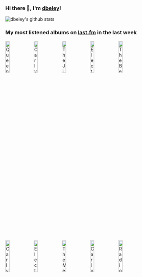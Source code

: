 ### Hi there 👋, I'm [dbeley](https://dbeley.ovh/en)!

![dbeley's github stats](https://github-readme-stats.vercel.app/api?username=dbeley)

### My most listened albums on [last.fm](https://www.last.fm/user/d_beley) in the last week

[<img src='https://lastfm.freetls.fastly.net/i/u/300x300/1319ef46e1da47f5c7dd7afdfb11aa53.jpg' width='16%' height='16%' alt='Queens of the Stone Age - Songs for the Deaf'>](https://www.last.fm/music/queens%2bof%2bthe%2bstone%2bage/songs%2bfor%2bthe%2bdeaf)&nbsp;
[<img src='https://lastfm.freetls.fastly.net/i/u/300x300/4731ce2d9666029a625d7dec101a0b29.png' width='16%' height='16%' alt='Carly Rae Jepsen - E•MO•TION'>](https://www.last.fm/music/carly%2brae%2bjepsen/e%25e2%2580%25a2mo%25e2%2580%25a2tion)&nbsp;
[<img src='https://lastfm.freetls.fastly.net/i/u/300x300/e33a8c20946a44d2c45c3d134aa1ccb0.png' width='16%' height='16%' alt='The Jimi Hendrix Experience - Electric Ladyland'>](https://www.last.fm/music/the%2bjimi%2bhendrix%2bexperience/electric%2bladyland)&nbsp;
[<img src='https://lastfm.freetls.fastly.net/i/u/300x300/2386fdf494447122562c7d35b143720f.png' width='16%' height='16%' alt='Electric Light Orchestra - A New World Record'>](https://www.last.fm/music/electric%2blight%2borchestra/a%2bnew%2bworld%2brecord)&nbsp;
[<img src='https://lastfm.freetls.fastly.net/i/u/300x300/4f8a723d5e2848c7c820a1ac8768fce5.png' width='16%' height='16%' alt='The Beach Boys - Pet Sounds'>](https://www.last.fm/music/the%2bbeach%2bboys/pet%2bsounds)&nbsp;
<br>
[<img src='https://lastfm.freetls.fastly.net/i/u/300x300/4af31a783ede9676743e85db2efb2d4c.png' width='16%' height='16%' alt='Carly Rae Jepsen - Dedicated'>](https://www.last.fm/music/carly%2brae%2bjepsen/dedicated)&nbsp;
[<img src='https://lastfm.freetls.fastly.net/i/u/300x300/999f26234f9c4e0db4997363bdf60087.png' width='16%' height='16%' alt='Electric Light Orchestra - Out of the Blue'>](https://www.last.fm/music/electric%2blight%2borchestra/out%2bof%2bthe%2bblue)&nbsp;
[<img src='https://lastfm.freetls.fastly.net/i/u/300x300/66570125b2ab28c07a2a0791020a6e70.jpg' width='16%' height='16%' alt='The Menzingers - On the Impossible Past'>](https://www.last.fm/music/the%2bmenzingers/on%2bthe%2bimpossible%2bpast)&nbsp;
[<img src='https://lastfm.freetls.fastly.net/i/u/300x300/afbc84e5a864dcffb2e4e328856caf10.jpg' width='16%' height='16%' alt='Carly Rae Jepsen - Dedicated Side B'>](https://www.last.fm/music/carly%2brae%2bjepsen/dedicated%2bside%2bb)&nbsp;
[<img src='https://lastfm.freetls.fastly.net/i/u/300x300/28db3fdca036fb53c62754694a89d3fd.jpg' width='16%' height='16%' alt='Radiohead - A Moon Shaped Pool'>](https://www.last.fm/music/radiohead/a%2bmoon%2bshaped%2bpool)&nbsp;
<br>
